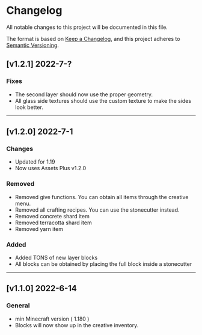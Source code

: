 # Changelog

All notable changes to this project will be documented in this file.

The format is based on [Keep a Changelog](https://keepachangelog.com/en/1.0.0/), and this project adheres to [Semantic Versioning](https://semver.org/spec/v2.0.0.html).

## [v1.2.1] 2022-7-?

### Fixes

- The second layer should now use the proper geometry.
- All glass side textures should use the custom texture to make the sides look better.

---

## [v1.2.0] 2022-7-1

### Changes

- Updated for 1.19
- Now uses Assets Plus v1.2.0

### Removed

- Removed give functions. You can obtain all items through the creative menu.
- Removed all crafting recipes. You can use the stonecutter instead.
- Removed concrete shard item
- Removed terracotta shard item
- Removed yarn item

### Added

- Added TONS of new layer blocks
- All blocks can be obtained by placing the full block inside a stonecutter

---

## [v1.1.0] 2022-6-14

### General

- min Minecraft version ( 1.180 )
- Blocks will now show up in the creative inventory.
